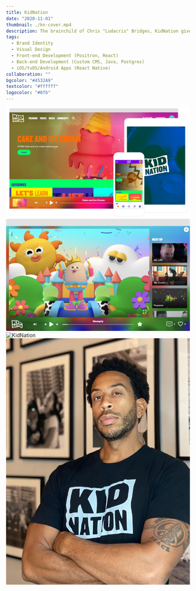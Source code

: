 ```yaml
---
title: KidNation
date: "2020-11-01"
thumbnail: ./kn-cover.mp4
description: The brainchild of Chris "Ludacris" Bridges, KidNation gives kids a place to watch engaging and educational music videos. Working with the KN team, we designed the brand identity and built the digital platform.
tags:
  - Brand Identity
  - Visual Design
  - Front-end Development (Positron, React)
  - Back-end Development (Custom CMS, Java, Postgres)
  - iOS/tvOS/Android Apps (React Native)
collaboration: ""
bgcolor: "#4532A9"
textcolor: "#ffffff"
logocolor: "#0f6"
---
```


![KidNation](./kn-group.png)
![KidNation](./kn-player.png)
![KidNation](./kn-mobile-6up.png)
![KidNation](./kn-luda.png)